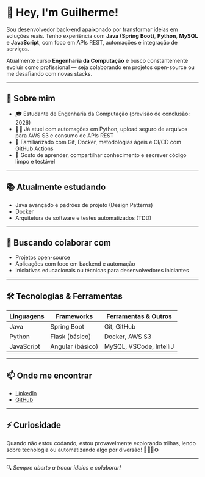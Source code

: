 # 👋 Hey, I'm Guilherme!

Sou desenvolvedor back-end apaixonado por transformar ideias em soluções reais. Tenho experiência com **Java (Spring Boot)**, **Python**, **MySQL** e **JavaScript**, com foco em APIs REST, automações e integração de serviços.

Atualmente curso **Engenharia da Computação** e busco constantemente evoluir como profissional — seja colaborando em projetos open-source ou me desafiando com novas stacks.

---

## 🚀 Sobre mim

- 🎓 Estudante de Engenharia da Computação (previsão de conclusão: 2026)
- 👨‍💻 Já atuei com automações em Python, upload seguro de arquivos para AWS S3 e consumo de APIs REST
- 🔧 Familiarizado com Git, Docker, metodologias ágeis e CI/CD com GitHub Actions
- 💬 Gosto de aprender, compartilhar conhecimento e escrever código limpo e testável

---

## 📚 Atualmente estudando

- Java avançado e padrões de projeto (Design Patterns)
- Docker
- Arquitetura de software e testes automatizados (TDD)

---

## 🤝 Buscando colaborar com

- Projetos open-source
- Aplicações com foco em backend e automação
- Iniciativas educacionais ou técnicas para desenvolvedores iniciantes

---

## 🛠️ Tecnologias & Ferramentas

| Linguagens     | Frameworks        | Ferramentas & Outros        |
|----------------|-------------------|------------------------------|
| Java           | Spring Boot       | Git, GitHub                 |
| Python         | Flask (básico)    | Docker, AWS S3              |
| JavaScript     | Angular (básico)  | MySQL, VSCode, IntelliJ     |

---

## 📫 Onde me encontrar

- [LinkedIn](https://www.linkedin.com/in/guilherme-tavares-guijas)  
- [GitHub](https://github.com/guijas1)  

---

## ⚡ Curiosidade

Quando não estou codando, estou provavelmente explorando trilhas, lendo sobre tecnologia ou automatizando algo por diversão! 🌲🚶‍♂️⚙️

---

🔍 *Sempre aberto a trocar ideias e colaborar!*
